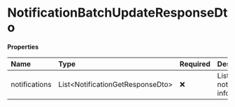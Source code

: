 # NotificationBatchUpdateResponseDto

**Properties**

| Name          | Type                               | Required | Description                      |
| :------------ | :--------------------------------- | :------- | :------------------------------- |
| notifications | List\<NotificationGetResponseDto\> | ❌       | List of notification information |

<!-- This file was generated by liblab | https://liblab.com/ -->
